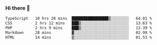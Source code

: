 ### Hi there 🌱
<!--START_SECTION:waka-->

```txt
TypeScript   10 hrs 28 mins  ████████████████▒░░░░░░░░   64.81 %
CSS          2 hrs 12 mins   ███▒░░░░░░░░░░░░░░░░░░░░░   13.63 %
PHP          2 hrs 9 mins    ███▒░░░░░░░░░░░░░░░░░░░░░   13.39 %
Markdown     28 mins         ▓░░░░░░░░░░░░░░░░░░░░░░░░   02.99 %
HTML         14 mins         ▒░░░░░░░░░░░░░░░░░░░░░░░░   01.53 %
```

<!--END_SECTION:waka-->
<!--
**Dieg0raf/Dieg0raf** is a ✨ _special_ ✨ repository because its `README.md` (this file) appears on your GitHub profile.

Here are some ideas to get you started:

- 🔭 I’m currently working on ...
- 🌱 I’m currently learning ...
- 👯 I’m looking to collaborate on ...
- 🤔 I’m looking for help with ...
- 💬 Ask me about ...
- 📫 How to reach me: ...
- 😄 Pronouns: ...
- ⚡ Fun fact: ...
-->

